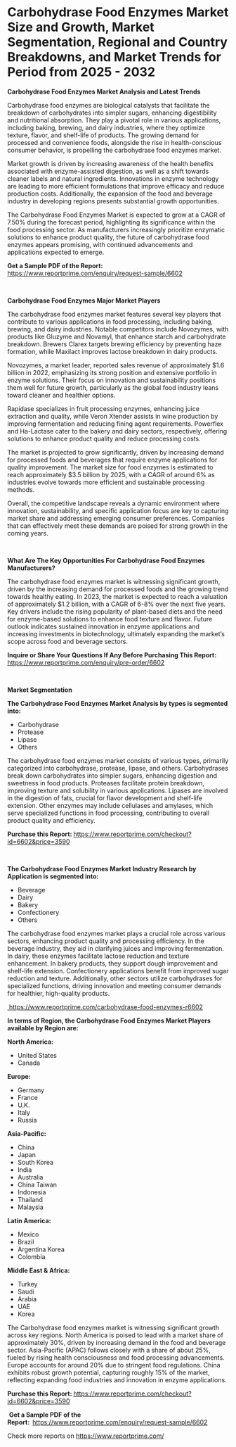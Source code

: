 <p><h1>Carbohydrase Food Enzymes Market Size and Growth, Market Segmentation, Regional and Country Breakdowns, and Market Trends for Period from 2025 -  2032</h1></p><p><strong>Carbohydrase Food Enzymes Market Analysis and Latest Trends</strong></p>
<p><p>Carbohydrase food enzymes are biological catalysts that facilitate the breakdown of carbohydrates into simpler sugars, enhancing digestibility and nutritional absorption. They play a pivotal role in various applications, including baking, brewing, and dairy industries, where they optimize texture, flavor, and shelf-life of products. The growing demand for processed and convenience foods, alongside the rise in health-conscious consumer behavior, is propelling the carbohydrase food enzymes market.</p><p>Market growth is driven by increasing awareness of the health benefits associated with enzyme-assisted digestion, as well as a shift towards cleaner labels and natural ingredients. Innovations in enzyme technology are leading to more efficient formulations that improve efficacy and reduce production costs. Additionally, the expansion of the food and beverage industry in developing regions presents substantial growth opportunities.</p><p>The Carbohydrase Food Enzymes Market is expected to grow at a CAGR of 7.50% during the forecast period, highlighting its significance within the food processing sector. As manufacturers increasingly prioritize enzymatic solutions to enhance product quality, the future of carbohydrase food enzymes appears promising, with continued advancements and applications expected to emerge.</p></p>
<p><strong>Get a Sample PDF of the Report:&nbsp;</strong> <a href="https://www.reportprime.com/enquiry/request-sample/6602?utm_campaign=3493&utm_medium=2&utm_source=Github&utm_content=ia&utm_term=19032025&utm_id=carbohydrase-food-enzymes">https://www.reportprime.com/enquiry/request-sample/6602</a></p>
<p>&nbsp;</p>
<p><strong>Carbohydrase Food Enzymes Major Market Players</strong></p>
<p><p>The carbohydrase food enzymes market features several key players that contribute to various applications in food processing, including baking, brewing, and dairy industries. Notable competitors include Novozymes, with products like Gluzyme and Novamyl, that enhance starch and carbohydrate breakdown. Brewers Clarex targets brewing efficiency by preventing haze formation, while Maxilact improves lactose breakdown in dairy products.</p><p>Novozymes, a market leader, reported sales revenue of approximately $1.6 billion in 2022, emphasizing its strong position and extensive portfolio in enzyme solutions. Their focus on innovation and sustainability positions them well for future growth, particularly as the global food industry leans toward cleaner and healthier options.</p><p>Rapidase specializes in fruit processing enzymes, enhancing juice extraction and quality, while Veron Xtender assists in wine production by improving fermentation and reducing fining agent requirements. Powerflex and Ha-Lactase cater to the bakery and dairy sectors, respectively, offering solutions to enhance product quality and reduce processing costs.</p><p>The market is projected to grow significantly, driven by increasing demand for processed foods and beverages that require enzyme applications for quality improvement. The market size for food enzymes is estimated to reach approximately $3.5 billion by 2025, with a CAGR of around 6% as industries evolve towards more efficient and sustainable processing methods.</p><p>Overall, the competitive landscape reveals a dynamic environment where innovation, sustainability, and specific application focus are key to capturing market share and addressing emerging consumer preferences. Companies that can effectively meet these demands are poised for strong growth in the coming years.</p></p>
<p>&nbsp;</p>
<p><strong>What Are The Key Opportunities For Carbohydrase Food Enzymes Manufacturers?</strong></p>
<p><p>The carbohydrase food enzymes market is witnessing significant growth, driven by the increasing demand for processed foods and the growing trend towards healthy eating. In 2023, the market is expected to reach a valuation of approximately $1.2 billion, with a CAGR of 6-8% over the next five years. Key drivers include the rising popularity of plant-based diets and the need for enzyme-based solutions to enhance food texture and flavor. Future outlook indicates sustained innovation in enzyme applications and increasing investments in biotechnology, ultimately expanding the market’s scope across food and beverage sectors.</p></p>
<p><strong>Inquire or Share Your Questions If Any Before Purchasing This Report:</strong> <a href="https://www.reportprime.com/enquiry/pre-order/6602?utm_campaign=3493&utm_medium=2&utm_source=Github&utm_content=ia&utm_term=19032025&utm_id=carbohydrase-food-enzymes">https://www.reportprime.com/enquiry/pre-order/6602</a></p>
<p>&nbsp;</p>
<p><strong>Market Segmentation</strong></p>
<p><strong>The Carbohydrase Food Enzymes Market Analysis by types is segmented into:</strong></p>
<p><ul><li>Carbohydrase</li><li>Protease</li><li>Lipase</li><li>Others</li></ul></p>
<p><p>The carbohydrase food enzymes market consists of various types, primarily categorized into carbohydrase, protease, lipase, and others. Carbohydrases break down carbohydrates into simpler sugars, enhancing digestion and sweetness in food products. Proteases facilitate protein breakdown, improving texture and solubility in various applications. Lipases are involved in the digestion of fats, crucial for flavor development and shelf-life extension. Other enzymes may include cellulases and amylases, which serve specialized functions in food processing, contributing to overall product quality and efficiency.</p></p>
<p><strong>Purchase this Report:&nbsp;</strong><a href="https://www.reportprime.com/checkout?id=6602&price=3590&utm_campaign=3493&utm_medium=2&utm_source=Github&utm_content=ia&utm_term=19032025&utm_id=carbohydrase-food-enzymes">https://www.reportprime.com/checkout?id=6602&price=3590</a></p>
<p>&nbsp;</p>
<p><strong>The Carbohydrase Food Enzymes Market Industry Research by Application is segmented into:</strong></p>
<p><ul><li>Beverage</li><li>Dairy</li><li>Bakery</li><li>Confectionery</li><li>Others</li></ul></p>
<p><p>The carbohydrase food enzymes market plays a crucial role across various sectors, enhancing product quality and processing efficiency. In the beverage industry, they aid in clarifying juices and improving fermentation. In dairy, these enzymes facilitate lactose reduction and texture enhancement. In bakery products, they support dough improvement and shelf-life extension. Confectionery applications benefit from improved sugar reduction and texture. Additionally, other sectors utilize carbohydrases for specialized functions, driving innovation and meeting consumer demands for healthier, high-quality products.</p></p>
<p><a href="https://www.reportprime.com/carbohydrase-food-enzymes-r6602?utm_campaign=3493&utm_medium=2&utm_source=Github&utm_content=ia&utm_term=19032025&utm_id=carbohydrase-food-enzymes">&nbsp;https://www.reportprime.com/carbohydrase-food-enzymes-r6602</a></p>
<p><strong>In terms of Region, the Carbohydrase Food Enzymes Market Players available by Region are:</strong></p>
<p>
    <p> <strong> North America: </strong>
        <ul>
            <li>United States</li>
            <li>Canada</li>
        </ul>
        </p> 
    <p> <strong> Europe: </strong>
        <ul>
            <li>Germany</li>
            <li>France</li>
            <li>U.K.</li>
            <li>Italy</li>
            <li>Russia</li>
        </ul>
        </p> 
    <p> <strong> Asia-Pacific: </strong>
        <ul>
            <li>China</li>
            <li>Japan</li>
            <li>South Korea</li>
            <li>India</li>
            <li>Australia</li>
            <li>China Taiwan</li>
            <li>Indonesia</li>
            <li>Thailand</li>
            <li>Malaysia</li>
        </ul>
        </p> 
    <p> <strong> Latin America: </strong>
        <ul>
            <li>Mexico</li>
            <li>Brazil</li>
            <li>Argentina Korea</li>
            <li>Colombia</li>
        </ul>
        </p> 
    <p> <strong> Middle East & Africa: </strong>
        <ul>
            <li>Turkey</li>
            <li>Saudi</li>
            <li>Arabia</li>
            <li>UAE</li>
            <li>Korea</li>
        </ul>
    </p>
    </p>
<p><p>The Carbohydrase food enzymes market is witnessing significant growth across key regions. North America is poised to lead with a market share of approximately 30%, driven by increasing demand in the food and beverage sector. Asia-Pacific (APAC) follows closely with a share of about 25%, fueled by rising health consciousness and food processing advancements. Europe accounts for around 20% due to stringent food regulations. China exhibits robust growth potential, capturing roughly 15% of the market, reflecting expanding food industries and innovation in enzyme applications.</p></p>
<p><strong>Purchase this Report: </strong><a href="https://www.reportprime.com/checkout?id=6602&price=3590&utm_campaign=3493&utm_medium=2&utm_source=Github&utm_content=ia&utm_term=19032025&utm_id=carbohydrase-food-enzymes">https://www.reportprime.com/checkout?id=6602&price=3590</a></p>
<p>&nbsp;<strong>Get a Sample PDF of the Report:&nbsp;&nbsp;</strong><a href="https://www.reportprime.com/enquiry/request-sample/6602?utm_campaign=3493&utm_medium=2&utm_source=Github&utm_content=ia&utm_term=19032025&utm_id=carbohydrase-food-enzymes">https://www.reportprime.com/enquiry/request-sample/6602</a></p>
<p><strong></strong></p>
<p>Check more reports on <a href="https://www.reportprime.com/?utm_campaign=3493&utm_medium=2&utm_source=Github&utm_content=ia&utm_term=19032025&utm_id=carbohydrase-food-enzymes">https://www.reportprime.com/</a></p>